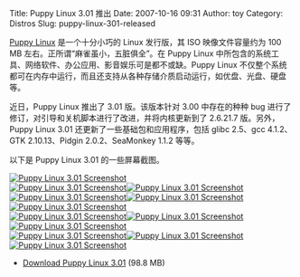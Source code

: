 Title: Puppy Linux 3.01 推出
Date: 2007-10-16 09:31
Author: toy
Category: Distros
Slug: puppy-linux-301-released

[Puppy Linux](http://www.puppylinux.com/) 是一个十分小巧的 Linux
发行版，其 ISO 映像文件容量约为 100 MB
左右。正所谓“麻雀虽小，五脏俱全”。在 Puppy Linux
中所包含的系统工具、网络软件、办公应用、影音娱乐可是都不或缺。Puppy
Linux
不仅整个系统都可在内存中运行，而且还支持从各种存储介质启动运行，如优盘、光盘、硬盘等。

近日，Puppy Linux 推出了 3.01 版。该版本针对 3.00 中存在的种种 bug
进行了修订，对引导和关机脚本进行了改进，并将内核更新到了 2.6.21.7
版。另外，Puppy Linux 3.01 还更新了一些基础包和应用程序，包括 glibc
2.5、gcc 4.1.2、GTK 2.10.13、Pidgin 2.0.2、SeaMonkey 1.1.2 等等。

以下是 Puppy Linux 3.01 的一些屏幕截图。

[![Puppy Linux 3.01
Screenshot](http://i.linuxtoy.org/i/puppy301/01-thumb.jpg)](http://i.linuxtoy.org/i/puppy301/01.jpg)  
[![Puppy Linux 3.01
Screenshot](http://i.linuxtoy.org/i/puppy301/02-thumb.jpg)](http://i.linuxtoy.org/i/puppy301/02.jpg)[![Puppy
Linux 3.01
Screenshot](http://i.linuxtoy.org/i/puppy301/03-thumb.jpg)](http://i.linuxtoy.org/i/puppy301/03.jpg)  
[![Puppy Linux 3.01
Screenshot](http://i.linuxtoy.org/i/puppy301/04-thumb.jpg)](http://i.linuxtoy.org/i/puppy301/04.jpg)[![Puppy
Linux 3.01
Screenshot](http://i.linuxtoy.org/i/puppy301/05-thumb.jpg)](http://i.linuxtoy.org/i/puppy301/05.jpg)[![Puppy
Linux 3.01
Screenshot](http://i.linuxtoy.org/i/puppy301/06-thumb.jpg)](http://i.linuxtoy.org/i/puppy301/06.jpg)  
[![Puppy Linux 3.01
Screenshot](http://i.linuxtoy.org/i/puppy301/07-thumb.jpg)](http://i.linuxtoy.org/i/puppy301/07.jpg)[![Puppy
Linux 3.01
Screenshot](http://i.linuxtoy.org/i/puppy301/08-thumb.jpg)](http://i.linuxtoy.org/i/puppy301/08.jpg)[![Puppy
Linux 3.01
Screenshot](http://i.linuxtoy.org/i/puppy301/09-thumb.jpg)](http://i.linuxtoy.org/i/puppy301/09.jpg)  
[![Puppy Linux 3.01
Screenshot](http://i.linuxtoy.org/i/puppy301/10-thumb.jpg)](http://i.linuxtoy.org/i/puppy301/10.jpg)[![Puppy
Linux 3.01
Screenshot](http://i.linuxtoy.org/i/puppy301/11-thumb.jpg)](http://i.linuxtoy.org/i/puppy301/11.jpg)[![Puppy
Linux 3.01
Screenshot](http://i.linuxtoy.org/i/puppy301/12-thumb.jpg)](http://i.linuxtoy.org/i/puppy301/12.jpg)

- [Download Puppy Linux
3.01](ftp://ftp.nluug.nl/pub/metalab/distributions/puppylinux/puppy-3.01-seamonkey.iso)
(98.8 MB)
